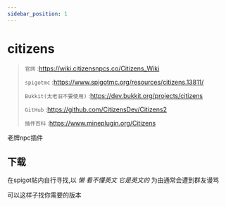 ```yaml
---
sidebar_position: 1
---
```


# citizens

> `官网` :https://wiki.citizensnpcs.co/Citizens_Wiki
>
> `spigotmc` :https://www.spigotmc.org/resources/citizens.13811/
>
> `Bukkit(太老旧不要使用)` :https://dev.bukkit.org/projects/citizens
>
> `GitHub` :https://github.com/CitizensDev/Citizens2
>
> `插件百科` :https://www.mineplugin.org/Citizens

老牌npc插件

## 下载

在spigot帖内自行寻找,以 *懒* *看不懂英文* *它是英文的* 为由通常会遭到群友谩骂

可以这样子找你需要的版本

[](_images/citizens.png)